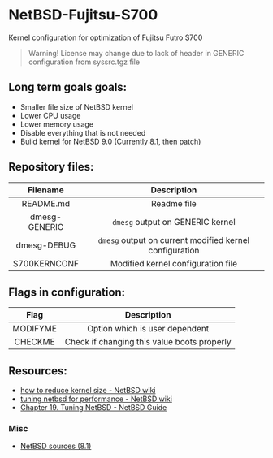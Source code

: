 # NetBSD-Fujitsu-S700
Kernel configuration for optimization of Fujitsu Futro S700

> Warning! License may change due to lack of header in GENERIC configuration from syssrc.tgz file

## Long term goals goals:
 - Smaller file size of NetBSD kernel
 - Lower CPU usage
 - Lower memory usage
 - Disable everything that is not needed
 - Build kernel for NetBSD 9.0 (Currently 8.1, then patch)
 
## Repository files:
| Filename    | Description                                           |
| :---:       | :---:                                                 |
|README.md    |Readme file                                            |
|dmesg-GENERIC|`dmesg` output on GENERIC kernel                       |
|dmesg-DEBUG  |`dmesg` output on current modified kernel configuration|
|S700KERNCONF |Modified kernel configuration file                     |

## Flags in configuration:
| Flag   | Description                               |
| :---:  | :---:                                     |
|MODIFYME|Option which is user dependent             |
|CHECKME |Check if changing this value boots properly|

## Resources:
 - [how to reduce kernel size - NetBSD wiki](https://wiki.netbsd.org/tutorials/how_to_reduce_kernel_size/)
 - [tuning netbsd for performance - NetBSD wiki](https://wiki.netbsd.org/tutorials/tuning_netbsd_for_performance/)
 - [Chapter 19. Tuning NetBSD - NetBSD Guide](https://www.netbsd.org/docs/guide/en/chap-tuning.html)

### Misc
 - [NetBSD sources (8.1)](http://cdn.netbsd.org/pub/NetBSD/NetBSD-8.1/source/sets/)
 

